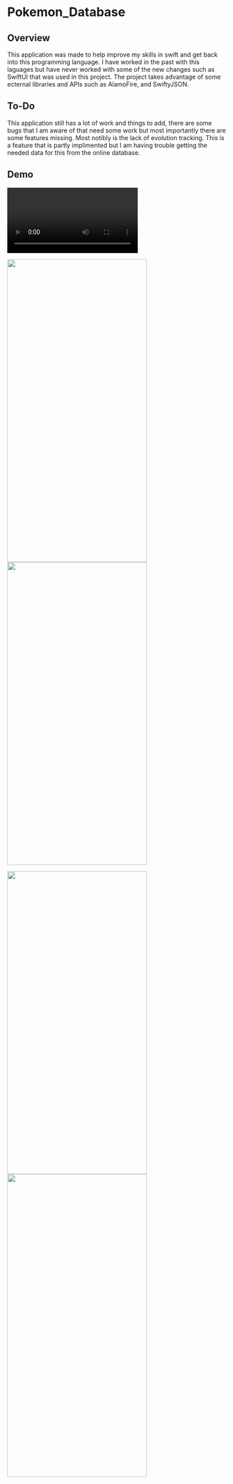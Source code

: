 # Pokemon_Database
 
## Overview
 This application was made to help improve my skills in swift and get back into this programming language. I have worked in the past with this laguages but have never worked with some of the new changes such as SwiftUI that was used in this project. The project takes advantage of some ecternal libraries and APIs such as AlamoFire, and SwiftyJSON.

## To-Do
 This application still has a lot of work and things to add, there are some bugs that I am aware of that need some work but most importantly there are some features missing. Most notibly is the lack of evolution tracking. This is a feature that is partly implimented but I am having trouble getting the needed data for this from the online database.

## Demo
![Demo Video](https://user-images.githubusercontent.com/44579712/114066427-59c0f680-9861-11eb-839c-04cfb01bf09e.mov)

<img src="https://user-images.githubusercontent.com/44579712/114066526-70ffe400-9861-11eb-99a8-0ce2448afac5.png" width="321" height="695"><img src="https://user-images.githubusercontent.com/44579712/114066531-72311100-9861-11eb-8e30-d1f4fb9ccc87.png" width="321" height="695">

<img src="https://user-images.githubusercontent.com/44579712/114066533-72c9a780-9861-11eb-9b22-c2b0cd7939ac.png" width="321" height="695"><img src="https://user-images.githubusercontent.com/44579712/114066534-72c9a780-9861-11eb-84d1-344cbb6745ff.png" width="321" height="695">
